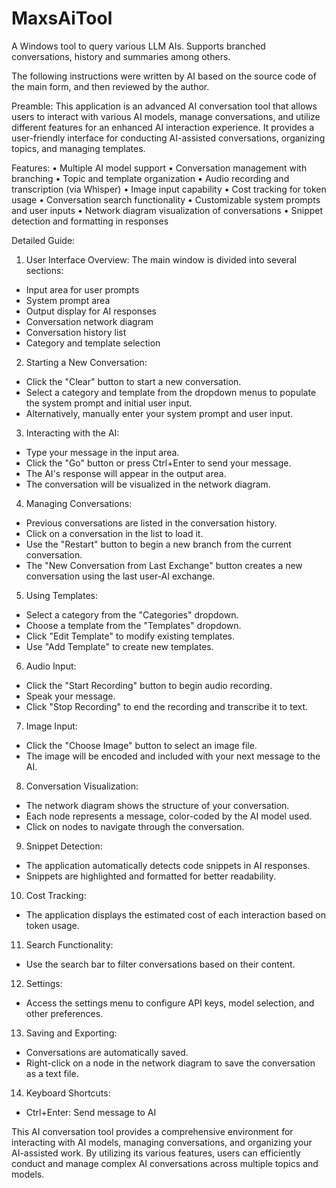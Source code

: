 # MaxsAiTool
A Windows tool to query various LLM AIs.  Supports branched conversations, history and summaries among others.

The following instructions were written by AI based on the source code of the main form, and then reviewed by the author.

Preamble:
This application is an advanced AI conversation tool that allows users to interact with various AI models, manage conversations, and utilize different features for an enhanced AI interaction experience. It provides a user-friendly interface for conducting AI-assisted conversations, organizing topics, and managing templates.

Features:
• Multiple AI model support
• Conversation management with branching
• Topic and template organization
• Audio recording and transcription (via Whisper)
• Image input capability
• Cost tracking for token usage
• Conversation search functionality
• Customizable system prompts and user inputs
• Network diagram visualization of conversations
• Snippet detection and formatting in responses

Detailed Guide:

1. User Interface Overview:
The main window is divided into several sections:
- Input area for user prompts
- System prompt area
- Output display for AI responses
- Conversation network diagram
- Conversation history list
- Category and template selection

2. Starting a New Conversation:
- Click the "Clear" button to start a new conversation.
- Select a category and template from the dropdown menus to populate the system prompt and initial user input.
- Alternatively, manually enter your system prompt and user input.

3. Interacting with the AI:
- Type your message in the input area.
- Click the "Go" button or press Ctrl+Enter to send your message.
- The AI's response will appear in the output area.
- The conversation will be visualized in the network diagram.

4. Managing Conversations:
- Previous conversations are listed in the conversation history.
- Click on a conversation in the list to load it.
- Use the "Restart" button to begin a new branch from the current conversation.
- The "New Conversation from Last Exchange" button creates a new conversation using the last user-AI exchange.

5. Using Templates:
- Select a category from the "Categories" dropdown.
- Choose a template from the "Templates" dropdown.
- Click "Edit Template" to modify existing templates.
- Use "Add Template" to create new templates.

6. Audio Input:
- Click the "Start Recording" button to begin audio recording.
- Speak your message.
- Click "Stop Recording" to end the recording and transcribe it to text.

7. Image Input:
- Click the "Choose Image" button to select an image file.
- The image will be encoded and included with your next message to the AI.

8. Conversation Visualization:
- The network diagram shows the structure of your conversation.
- Each node represents a message, color-coded by the AI model used.
- Click on nodes to navigate through the conversation.

9. Snippet Detection:
- The application automatically detects code snippets in AI responses.
- Snippets are highlighted and formatted for better readability.

10. Cost Tracking:
- The application displays the estimated cost of each interaction based on token usage.

11. Search Functionality:
- Use the search bar to filter conversations based on their content.

12. Settings:
- Access the settings menu to configure API keys, model selection, and other preferences.

13. Saving and Exporting:
- Conversations are automatically saved.
- Right-click on a node in the network diagram to save the conversation as a text file.

14. Keyboard Shortcuts:
- Ctrl+Enter: Send message to AI

This AI conversation tool provides a comprehensive environment for interacting with AI models, managing conversations, and organizing your AI-assisted work. By utilizing its various features, users can efficiently conduct and manage complex AI conversations across multiple topics and models.